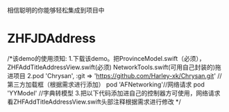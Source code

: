 相信聪明的你能够轻松集成到项目中
# ZHFJDAddress
/*该demo的使用须知:
 1.下载该demo。把ProvinceModel.swift（必须），ZHFAddTitleAddressView.swift(必须) NetworkTools.swift(可用自己封装的)拖进项目
 2.pod 'Chrysan', :git => 'https://github.com/Harley-xk/Chrysan.git' //第三方加载框（根据需求进行添加）
 pod 'AFNetworking'//网络请求
 pod 'YYModel' //字典转模型
 3.把以下代码添加进自己的控制器方可使用，网络请求看ZHFAddTitleAddressView.swift头部注释根据需求进行修改
 */
